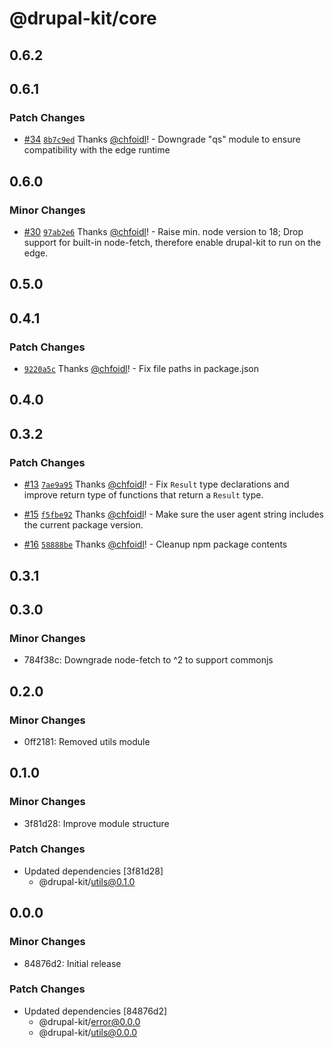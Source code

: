 # @drupal-kit/core

## 0.6.2

## 0.6.1

### Patch Changes

- [#34](https://github.com/wunderwerkio/drupal-kit/pull/34) [`8b7c9ed`](https://github.com/wunderwerkio/drupal-kit/commit/8b7c9ed168d40ac95b0e8cbf8985bfb357cfe8f6) Thanks [@chfoidl](https://github.com/chfoidl)! - Downgrade "qs" module to ensure compatibility with the edge runtime

## 0.6.0

### Minor Changes

- [#30](https://github.com/wunderwerkio/drupal-kit/pull/30) [`97ab2e6`](https://github.com/wunderwerkio/drupal-kit/commit/97ab2e681892b67d5452eeabd5bc0d90ec185946) Thanks [@chfoidl](https://github.com/chfoidl)! - Raise min. node version to 18; Drop support for built-in node-fetch, therefore enable drupal-kit to run on the edge.

## 0.5.0

## 0.4.1

### Patch Changes

- [`9220a5c`](https://github.com/wunderwerkio/drupal-kit/commit/9220a5c270a3b23fcf1b12dffc3e4a0b84a60057) Thanks [@chfoidl](https://github.com/chfoidl)! - Fix file paths in package.json

## 0.4.0

## 0.3.2

### Patch Changes

- [#13](https://github.com/wunderwerkio/drupal-kit/pull/13) [`7ae9a95`](https://github.com/wunderwerkio/drupal-kit/commit/7ae9a95d316184e98a895a3f738ffcfabde5eacd) Thanks [@chfoidl](https://github.com/chfoidl)! - Fix `Result` type declarations and improve return type of functions that return a `Result` type.

- [#15](https://github.com/wunderwerkio/drupal-kit/pull/15) [`f5fbe92`](https://github.com/wunderwerkio/drupal-kit/commit/f5fbe92710817d89f24797cea4204d0938bd532d) Thanks [@chfoidl](https://github.com/chfoidl)! - Make sure the user agent string includes the current package version.

- [#16](https://github.com/wunderwerkio/drupal-kit/pull/16) [`58888be`](https://github.com/wunderwerkio/drupal-kit/commit/58888bea19922e1841b7017a5f7d90e33c13578a) Thanks [@chfoidl](https://github.com/chfoidl)! - Cleanup npm package contents

## 0.3.1

## 0.3.0

### Minor Changes

- 784f38c: Downgrade node-fetch to ^2 to support commonjs

## 0.2.0

### Minor Changes

- 0ff2181: Removed utils module

## 0.1.0

### Minor Changes

- 3f81d28: Improve module structure

### Patch Changes

- Updated dependencies [3f81d28]
  - @drupal-kit/utils@0.1.0

## 0.0.0

### Minor Changes

- 84876d2: Initial release

### Patch Changes

- Updated dependencies [84876d2]
  - @drupal-kit/error@0.0.0
  - @drupal-kit/utils@0.0.0
